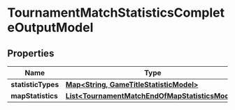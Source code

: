 
# TournamentMatchStatisticsCompleteOutputModel

## Properties
Name | Type | Description | Notes
------------ | ------------- | ------------- | -------------
**statisticTypes** | [**Map&lt;String, GameTitleStatisticModel&gt;**](GameTitleStatisticModel.md) |  |  [optional]
**mapStatistics** | [**List&lt;TournamentMatchEndOfMapStatisticsModel&gt;**](TournamentMatchEndOfMapStatisticsModel.md) |  |  [optional]



